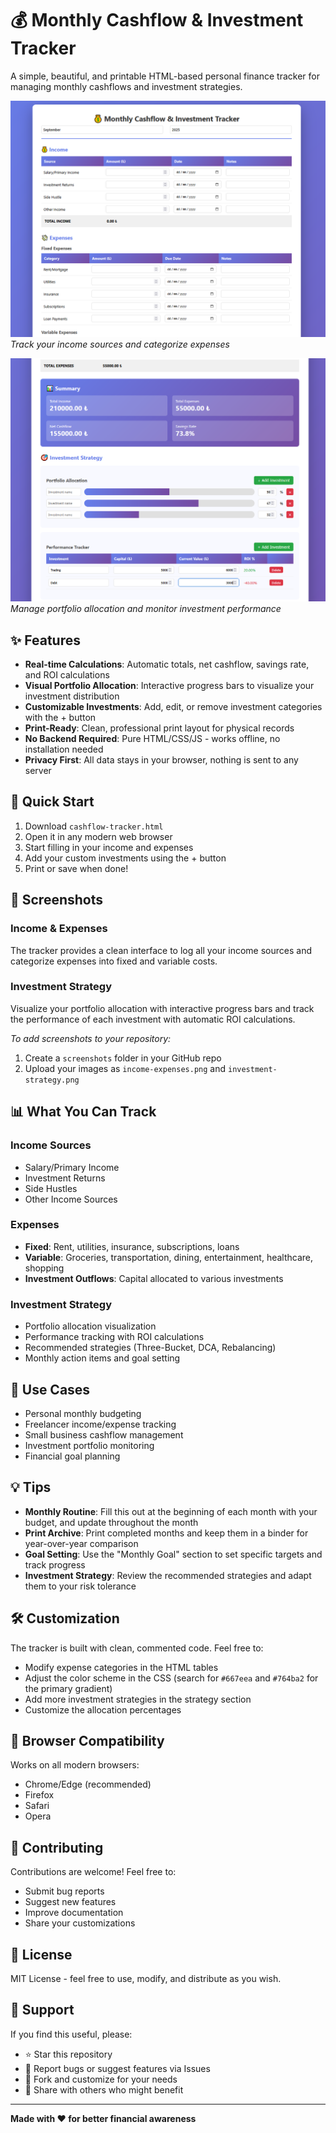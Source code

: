 # 💰 Monthly Cashflow & Investment Tracker

A simple, beautiful, and printable HTML-based personal finance tracker for managing monthly cashflows and investment strategies.

![Income and Expenses Tracking](screenshots/income-expenses.PNG)
*Track your income sources and categorize expenses*

![Investment Strategy and Performance](screenshots/investment-strategy.PNG)
*Manage portfolio allocation and monitor investment performance*

## ✨ Features

- **Real-time Calculations**: Automatic totals, net cashflow, savings rate, and ROI calculations
- **Visual Portfolio Allocation**: Interactive progress bars to visualize your investment distribution
- **Customizable Investments**: Add, edit, or remove investment categories with the + button
- **Print-Ready**: Clean, professional print layout for physical records
- **No Backend Required**: Pure HTML/CSS/JS - works offline, no installation needed
- **Privacy First**: All data stays in your browser, nothing is sent to any server

## 🚀 Quick Start

1. Download `cashflow-tracker.html`
2. Open it in any modern web browser
3. Start filling in your income and expenses
4. Add your custom investments using the + button
5. Print or save when done!

## 📸 Screenshots

### Income & Expenses
The tracker provides a clean interface to log all your income sources and categorize expenses into fixed and variable costs.

### Investment Strategy
Visualize your portfolio allocation with interactive progress bars and track the performance of each investment with automatic ROI calculations.

*To add screenshots to your repository:*
1. Create a `screenshots` folder in your GitHub repo
2. Upload your images as `income-expenses.png` and `investment-strategy.png`

## 📊 What You Can Track

### Income Sources
- Salary/Primary Income
- Investment Returns
- Side Hustles
- Other Income Sources

### Expenses
- **Fixed**: Rent, utilities, insurance, subscriptions, loans
- **Variable**: Groceries, transportation, dining, entertainment, healthcare, shopping
- **Investment Outflows**: Capital allocated to various investments

### Investment Strategy
- Portfolio allocation visualization
- Performance tracking with ROI calculations
- Recommended strategies (Three-Bucket, DCA, Rebalancing)
- Monthly action items and goal setting

## 🎯 Use Cases

- Personal monthly budgeting
- Freelancer income/expense tracking
- Small business cashflow management
- Investment portfolio monitoring
- Financial goal planning

## 💡 Tips

- **Monthly Routine**: Fill this out at the beginning of each month with your budget, and update throughout the month
- **Print Archive**: Print completed months and keep them in a binder for year-over-year comparison
- **Goal Setting**: Use the "Monthly Goal" section to set specific targets and track progress
- **Investment Strategy**: Review the recommended strategies and adapt them to your risk tolerance

## 🛠️ Customization

The tracker is built with clean, commented code. Feel free to:
- Modify expense categories in the HTML tables
- Adjust the color scheme in the CSS (search for `#667eea` and `#764ba2` for the primary gradient)
- Add more investment strategies in the strategy section
- Customize the allocation percentages

## 📱 Browser Compatibility

Works on all modern browsers:
- Chrome/Edge (recommended)
- Firefox
- Safari
- Opera

## 🤝 Contributing

Contributions are welcome! Feel free to:
- Submit bug reports
- Suggest new features
- Improve documentation
- Share your customizations

## 📄 License

MIT License - feel free to use, modify, and distribute as you wish.

## 🌟 Support

If you find this useful, please:
- ⭐ Star this repository
- 🐛 Report bugs or suggest features via Issues
- 🔀 Fork and customize for your needs
- 📢 Share with others who might benefit

---

**Made with ❤️ for better financial awareness**
